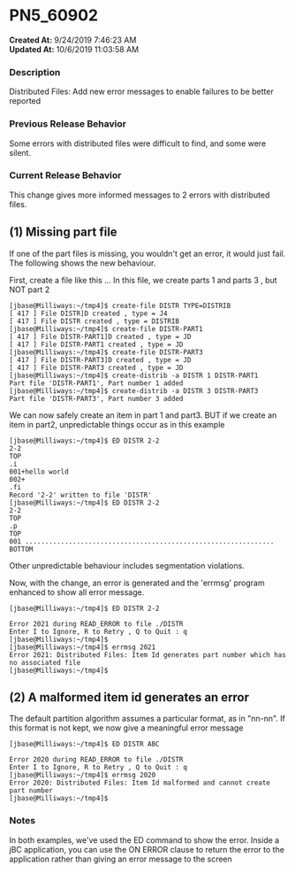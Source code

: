# PN5_60902

**Created At:** 9/24/2019 7:46:23 AM  
**Updated At:** 10/6/2019 11:03:58 AM  


### Description

Distributed Files: Add new error messages to enable failures to be better reported



### Previous Release Behavior

Some errors with distributed files were difficult to find, and some were silent.



### Current Release Behavior

This change gives more informed messages to 2 errors with distributed files.



## (1) Missing part file

If one of the part files is missing, you wouldn't get an error, it would just fail. The following shows the new behaviour.

First, create a file like this ... In this file, we create parts 1 and parts 3 , but NOT part 2

```
[jbase@Milliways:~/tmp4]$ create-file DISTR TYPE=DISTRIB
[ 417 ] File DISTR]D created , type = J4
[ 417 ] File DISTR created , type = DISTRIB
[jbase@Milliways:~/tmp4]$ create-file DISTR-PART1 
[ 417 ] File DISTR-PART1]D created , type = JD
[ 417 ] File DISTR-PART1 created , type = JD
[jbase@Milliways:~/tmp4]$ create-file DISTR-PART3
[ 417 ] File DISTR-PART3]D created , type = JD
[ 417 ] File DISTR-PART3 created , type = JD
[jbase@Milliways:~/tmp4]$ create-distrib -a DISTR 1 DISTR-PART1
Part file 'DISTR-PART1', Part number 1 added
[jbase@Milliways:~/tmp4]$ create-distrib -a DISTR 3 DISTR-PART3
Part file 'DISTR-PART3', Part number 3 added
```

We can now safely create an item in part 1 and part3. BUT if we create an item in part2, unpredictable things occur as in this example

```
[jbase@Milliways:~/tmp4]$ ED DISTR 2-2
2-2
TOP
.i
001+hello world
002+
.fi
Record '2-2' written to file 'DISTR'
[jbase@Milliways:~/tmp4]$ ED DISTR 2-2
2-2
TOP
.p
TOP
001 ...............................................................
BOTTOM
```

Other unpredictable behaviour includes segmentation violations.

Now, with the change, an error is generated and the 'errmsg' program enhanced to show all error message.



```
[jbase@Milliways:~/tmp4]$ ED DISTR 2-2

Error 2021 during READ_ERROR to file ./DISTR
Enter I to Ignore, R to Retry , Q to Quit : q
[jbase@Milliways:~/tmp4]$ 
[jbase@Milliways:~/tmp4]$ errmsg 2021
Error 2021: Distributed Files: Item Id generates part number which has no associated file
[jbase@Milliways:~/tmp4]$ 
```



## (2) A malformed item id generates an error

The default partition algorithm assumes a particular format, as in "nn-nn". If this format is not kept, we now give a meaningful error message



```
[jbase@Milliways:~/tmp4]$ ED DISTR ABC

Error 2020 during READ_ERROR to file ./DISTR
Enter I to Ignore, R to Retry , Q to Quit : q
[jbase@Milliways:~/tmp4]$ errmsg 2020
Error 2020: Distributed Files: Item Id malformed and cannot create part number
[jbase@Milliways:~/tmp4]$ 
```



### Notes

In both examples, we've used the ED command to show the error. Inside a jBC application, you can use the ON ERROR clause to return the error to the application rather than giving an error message to the screen
